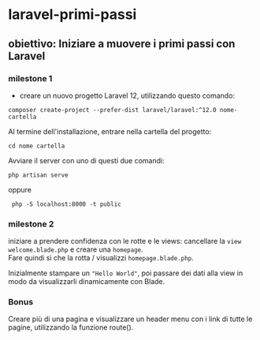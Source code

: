 # laravel-primi-passi

## obiettivo: Iniziare a muovere i primi passi con Laravel

### milestone 1

-   creare un nuovo progetto Laravel 12, utilizzando questo comando:

```
composer create-project --prefer-dist laravel/laravel:^12.0 nome-cartella
```

Al termine dell'installazione, entrare nella cartella del progetto:

```
cd nome cartella
```

Avviare il server con uno di questi due comandi:

```
php artisan serve
```

oppure

```
 php -S localhost:8000 -t public
```

### milestone 2

iniziare a prendere confidenza con le rotte e le views: cancellare la `view welcome.blade.php` e creare una `homepage`.  
Fare quindi sì che la rotta / visualizzi `homepage.blade.php`.

Inizialmente stampare un `"Hello World"`, poi passare dei dati alla view in modo da visualizzarli dinamicamente con Blade.

### Bonus

Creare più di una pagina e visualizzare un header menu con i link di tutte le pagine, utilizzando la funzione route().
